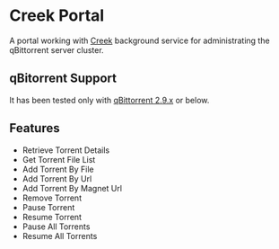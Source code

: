 # Creek Portal
A portal working with [Creek](https://github.com/send2vinnie/Creek/) background service for administrating the qBittorrent server cluster.

## qBitorrent Support

It has been tested only with [qBittorrent 2.9.x](http://www.qbittorrent.org/) or below.

## Features

 * Retrieve Torrent Details
 * Get Torrent File List
 * Add Torrent By File
 * Add Torrent By Url
 * Add Torrent By Magnet Url
 * Remove Torrent
 * Pause Torrent
 * Resume Torrent
 * Pause All Torrents
 * Resume All Torrents
 
